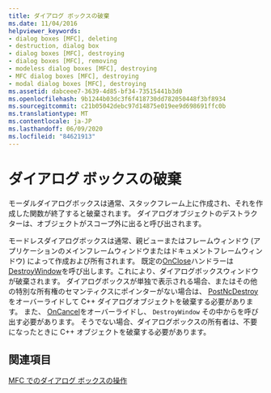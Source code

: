 ```yaml
---
title: ダイアログ ボックスの破棄
ms.date: 11/04/2016
helpviewer_keywords:
- dialog boxes [MFC], deleting
- destruction, dialog box
- dialog boxes [MFC], destroying
- dialog boxes [MFC], removing
- modeless dialog boxes [MFC], destroying
- MFC dialog boxes [MFC], destroying
- modal dialog boxes [MFC], destroying
ms.assetid: dabceee7-3639-4d85-bf34-73515441b3d0
ms.openlocfilehash: 9b1244b03dc3f6f418730dd782050448f3bf8934
ms.sourcegitcommit: c21b05042debc97d14875e019ee9d698691ffc0b
ms.translationtype: MT
ms.contentlocale: ja-JP
ms.lasthandoff: 06/09/2020
ms.locfileid: "84621913"
---
```

# <a name="destroying-the-dialog-box"></a>ダイアログ ボックスの破棄

モーダルダイアログボックスは通常、スタックフレーム上に作成され、それを作成した関数が終了すると破棄されます。 ダイアログオブジェクトのデストラクターは、オブジェクトがスコープ外に出ると呼び出されます。

モードレスダイアログボックスは通常、親ビューまたはフレームウィンドウ (アプリケーションのメインフレームウィンドウまたはドキュメントフレームウィンドウ) によって作成および所有されます。 既定の[OnClose](reference/cwnd-class.md#onclose)ハンドラーは[DestroyWindow](reference/cwnd-class.md#destroywindow)を呼び出します。これにより、ダイアログボックスウィンドウが破棄されます。 ダイアログボックスが単独で表示される場合、またはその他の特別な所有権のセマンティクスにポインターがない場合は、 [PostNcDestroy](reference/cwnd-class.md#postncdestroy)をオーバーライドして C++ ダイアログオブジェクトを破棄する必要があります。 また、 [OnCancel](reference/cdialog-class.md#oncancel)をオーバーライドし、 `DestroyWindow` その中からを呼び出す必要があります。 そうでない場合、ダイアログボックスの所有者は、不要になったときに C++ オブジェクトを破棄する必要があります。

## <a name="see-also"></a>関連項目

[MFC でのダイアログ ボックスの操作](life-cycle-of-a-dialog-box.md)
